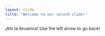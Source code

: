 ```yaml
---
layout: slide
title: "Welcome to our second slide!"
---
```

¡Ahí la llevamos!
Use the left arrow to go back!
